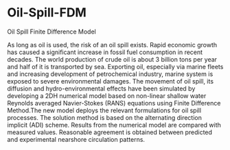 # Oil-Spill-FDM
Oil Spill Finite Difference Model

As long as oil is used, the risk of an oil spill exists. Rapid economic growth has caused a significant increase in fossil fuel consumption in recent decades. The world production of crude oil is about 3 billion tons per year and half of it is transported by sea. Exporting oil, especially via marine fleets and increasing development of petrochemical industry, marine system is exposed to severe environmental damages. The movement of oil spill, its diffusion and hydro-environmental effects have been simulated by developing a 2DH numerical model based on non-linear shallow water Reynolds averaged Navier-Stokes (RANS) equations using Finite Difference Method.The new model deploys the relevant formulations for oil spill processes. The solution method is based on the alternating direction implicit (ADI) scheme. Results from the numerical model are compared with measured values. Reasonable agreement is obtained between predicted and experimental nearshore circulation patterns.
